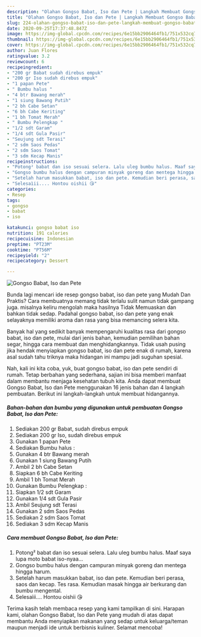 ```yaml
---
description: "Olahan Gongso Babat, Iso dan Pete | Langkah Membuat Gongso Babat, Iso dan Pete Yang Enak Dan Mudah"
title: "Olahan Gongso Babat, Iso dan Pete | Langkah Membuat Gongso Babat, Iso dan Pete Yang Enak Dan Mudah"
slug: 224-olahan-gongso-babat-iso-dan-pete-langkah-membuat-gongso-babat-iso-dan-pete-yang-enak-dan-mudah
date: 2020-09-25T17:37:48.847Z
image: https://img-global.cpcdn.com/recipes/6e15bb2906464fb1/751x532cq70/gongso-babat-iso-dan-pete-foto-resep-utama.jpg
thumbnail: https://img-global.cpcdn.com/recipes/6e15bb2906464fb1/751x532cq70/gongso-babat-iso-dan-pete-foto-resep-utama.jpg
cover: https://img-global.cpcdn.com/recipes/6e15bb2906464fb1/751x532cq70/gongso-babat-iso-dan-pete-foto-resep-utama.jpg
author: Juan Flores
ratingvalue: 3.2
reviewcount: 6
recipeingredient:
- "200 gr Babat sudah direbus empuk"
- "200 gr Iso sudah direbus empuk"
- "1 papan Pete"
- " Bumbu halus "
- "4 btr Bawang merah"
- "1 siung Bawang Putih"
- "2 bh Cabe Setan"
- "6 bh Cabe Keriting"
- "1 bh Tomat Merah"
- " Bumbu Pelengkap "
- "1/2 sdt Garam"
- "1/4 sdt Gula Pasir"
- "Seujung sdt Terasi"
- "2 sdm Saos Pedas"
- "2 sdm Saos Tomat"
- "3 sdm Kecap Manis"
recipeinstructions:
- "Potong² babat dan iso sesuai selera. Lalu uleg bumbu halus. Maaf saya lupa moto babat iso-nyaa..."
- "Gongso bumbu halus dengan campuran minyak goreng dan mentega hingga harum."
- "Setelah harum masukkan babat, iso dan pete. Kemudian beri perasa, saos dan kecap. Tes rasa. Kemudian masak hingga air berkurang dan bumbu mengental."
- "Selesaìii.... Hontou oishii 😘"
categories:
- Resep
tags:
- gongso
- babat
- iso

katakunci: gongso babat iso 
nutrition: 191 calories
recipecuisine: Indonesian
preptime: "PT23M"
cooktime: "PT56M"
recipeyield: "2"
recipecategory: Dessert

---
```



![Gongso Babat, Iso dan Pete](https://img-global.cpcdn.com/recipes/6e15bb2906464fb1/751x532cq70/gongso-babat-iso-dan-pete-foto-resep-utama.jpg)

Bunda lagi mencari ide resep gongso babat, iso dan pete yang Mudah Dan Praktis? Cara membuatnya memang tidak terlalu sulit namun tidak gampang juga. misalnya keliru mengolah maka hasilnya Tidak Memuaskan dan bahkan tidak sedap. Padahal gongso babat, iso dan pete yang enak selayaknya memiliki aroma dan rasa yang bisa memancing selera kita.

Banyak hal yang sedikit banyak mempengaruhi kualitas rasa dari gongso babat, iso dan pete, mulai dari jenis bahan, kemudian pemilihan bahan segar, hingga cara membuat dan menghidangkannya. Tidak usah pusing jika hendak menyiapkan gongso babat, iso dan pete enak di rumah, karena asal sudah tahu triknya maka hidangan ini mampu jadi suguhan spesial.




Nah, kali ini kita coba, yuk, buat gongso babat, iso dan pete sendiri di rumah. Tetap berbahan yang sederhana, sajian ini bisa memberi manfaat dalam membantu menjaga kesehatan tubuh kita. Anda dapat membuat Gongso Babat, Iso dan Pete menggunakan 16 jenis bahan dan 4 langkah pembuatan. Berikut ini langkah-langkah untuk membuat hidangannya.

<!--inarticleads1-->

##### Bahan-bahan dan bumbu yang digunakan untuk pembuatan Gongso Babat, Iso dan Pete:

1. Sediakan 200 gr Babat, sudah direbus empuk
1. Sediakan 200 gr Iso, sudah direbus empuk
1. Gunakan 1 papan Pete
1. Sediakan  Bumbu halus :
1. Gunakan 4 btr Bawang merah
1. Gunakan 1 siung Bawang Putih
1. Ambil 2 bh Cabe Setan
1. Siapkan 6 bh Cabe Keriting
1. Ambil 1 bh Tomat Merah
1. Gunakan  Bumbu Pelengkap :
1. Siapkan 1/2 sdt Garam
1. Gunakan 1/4 sdt Gula Pasir
1. Ambil Seujung sdt Terasi
1. Gunakan 2 sdm Saos Pedas
1. Sediakan 2 sdm Saos Tomat
1. Sediakan 3 sdm Kecap Manis




<!--inarticleads2-->

##### Cara membuat Gongso Babat, Iso dan Pete:

1. Potong² babat dan iso sesuai selera. Lalu uleg bumbu halus. Maaf saya lupa moto babat iso-nyaa...
1. Gongso bumbu halus dengan campuran minyak goreng dan mentega hingga harum.
1. Setelah harum masukkan babat, iso dan pete. Kemudian beri perasa, saos dan kecap. Tes rasa. Kemudian masak hingga air berkurang dan bumbu mengental.
1. Selesaìii.... Hontou oishii 😘




Terima kasih telah membaca resep yang kami tampilkan di sini. Harapan kami, olahan Gongso Babat, Iso dan Pete yang mudah di atas dapat membantu Anda menyiapkan makanan yang sedap untuk keluarga/teman maupun menjadi ide untuk berbisnis kuliner. Selamat mencoba!
